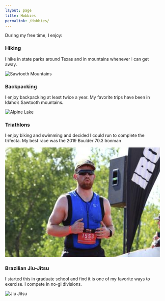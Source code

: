 ```yaml
---
layout: page
title: Hobbies
permalink: /Hobbies/
---
```


During my free time, I enjoy:

### Hiking

I hike in state parks around Texas and in mountains whenever I can get away.

![Sawtooth Mountains](/assets/sawtooths.png)

### Backpacking

I enjoy backpacking at least twice a year. My favorite trips have been in Idaho’s Sawtooth mountains.

![Alpine Lake](/assets/alpine_lake.png)

### Triathlons

I enjoy biking and swimming and decided I could run to complete the trifecta. My best race was the 2019 Boulder 70.3 Ironman

![Ironman](/assets/ironman.png)

### Brazilian Jiu-Jitsu

I started this in graduate school and find it is one of my favorite ways to exercise. I compete in no-gi divisions.

![Jiu Jitsu](/assets/jiu_jitsu.png)
